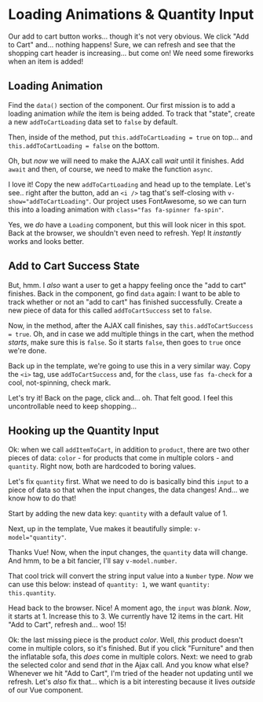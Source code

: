# Loading Animations & Quantity Input

Our add to cart button works... though it's not very obvious. We click "Add to Cart"
and... nothing happens! Sure, we can refresh and see that the shopping cart header
is increasing... but come on! We need some fireworks when an item is added!

## Loading Animation

Find the `data()` section of the component. Our first mission is to add a loading
animation *while* the item is being added. To track that "state", create a new
`addToCartLoading` data set to `false` by default.

Then, inside of the method, put `this.addToCartLoading = true` on top... and
`this.addToCartLoading = false` on the bottom.

Oh, but *now* we will need to make the AJAX call *wait* until it finishes. Add
`await` and then, of course, we need to make the function `async`.

I love it! Copy the new `addToCartLoading` and head up to the template. Let's see..
right after the button, add an `<i />` tag that's self-closing with
`v-show="addToCartLoading"`. Our project uses FontAwesome, so we can turn this into
a loading animation with `class="fas fa-spinner fa-spin"`.

Yes, we *do* have a `Loading` component, but this will look nicer in this spot.
Back at the browser, we shouldn't even need to refresh. Yep! It *instantly*
works and looks better.

## Add to Cart Success State

But, hmm. I *also* want a user to get a happy feeling once the "add to cart"
finishes. Back in the component, go find `data` again: I want to be able to track
whether or not an "add to cart" has finished successfully. Create a new piece of
data for this called `addToCartSuccess` set to `false`.

Now, in the method, after the AJAX call finishes, say `this.addToCartSuccess = true`.
Oh, and in case we add multiple things in the cart, when the method *starts*,
make sure this is `false`. So it starts `false`, then goes to `true` once
we're done.

Back up in the template, we're going to use this in a very similar way. Copy the
`<i>` tag, use `addToCartSuccess` and, for the `class`, use `fas fa-check` for
a cool, not-spinning, check mark.

Let's try it! Back on the page, click and... oh. That felt good. I feel this
uncontrollable need to keep shopping...

## Hooking up the Quantity Input

Ok: when we call `addItemToCart`, in addition to `product`, there are two other
pieces of data: `color` - for products that come in multiple colors - and
`quantity`. Right now, both are hardcoded to boring values.

Let's fix `quantity` first. What we need to do is basically bind this `input` to
a piece of data so that when the input changes, the data changes! And... we know
how to do that!

Start by adding the new data key: `quantity` with a default value of 1.

Next, up in the template, Vue makes it beautifully simple: `v-model="quantity"`.

Thanks Vue! Now, when the input changes, the `quantity` data will change. And
hmm, to be a bit fancier, I'll say `v-model.number`.

That cool trick will convert the string input value into a `Number` type. *Now*
we can use this below: instead of `quantity: 1`, we want `quantity: this.quantity`.

Head back to the browser. Nice! A moment ago, the `input` was *blank*. *Now*,
it starts at 1. Increase this to 3. We currently have 12 items in the cart. Hit
"Add to Cart", refresh and... woo! 15!

Ok: the last missing piece is the product *color*. Well, *this* product doesn't come
in multiple colors, so it's finished. But if you click "Furniture" and then the
inflatable sofa, this *does* come in multiple colors. Next: we need to grab the
selected color and send *that* in the Ajax call. And you know what else? Whenever
we hit "Add to Cart", I'm tried of the header not updating until we refresh.
Let's *also* fix that... which is a bit interesting because it lives *outside* of
our Vue component.
